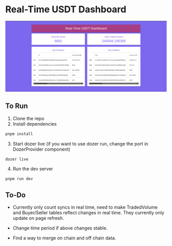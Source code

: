 # Real-Time USDT Dashboard
![Current-Dashboard](image.png)

## To Run

1. Clone the repo
2. Install dependencies
```bash 
pnpm install
```
3. Start dozer live (if you want to use dozer run, change the port in DozerProvider component)
```bash
dozer live
```
4. Run the dev server
```bash
pnpm run dev
```

## To-Do

-  Currently only count syncs in real time, need to make TradedVolume and Buyer/Seller tables reflect changes in real time. They currently only update on page refresh.

- Change time period if above changes stable.

- Find a way to merge on chain and off chain data.